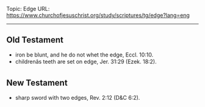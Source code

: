 Topic: Edge
URL: https://www.churchofjesuschrist.org/study/scriptures/tg/edge?lang=eng

---

## Old Testament

- iron be blunt, and he do not whet the edge, Eccl. 10:10.
- childrenâs teeth are set on edge, Jer. 31:29 (Ezek. 18:2).

## New Testament

- sharp sword with two edges, Rev. 2:12 (D&C 6:2).

